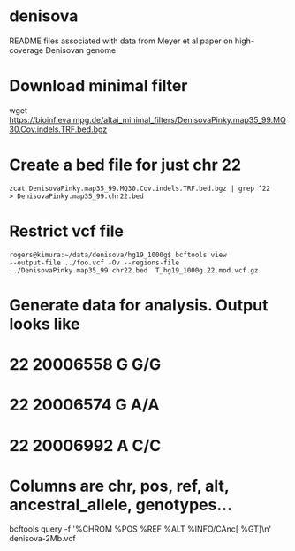# denisova
README files associated with data from Meyer et al paper on high-coverage 
Denisovan genome

# Download minimal filter
wget https://bioinf.eva.mpg.de/altai_minimal_filters/DenisovaPinky.map35_99.MQ30.Cov.indels.TRF.bed.bgz

# Create a bed file for just chr 22

    zcat DenisovaPinky.map35_99.MQ30.Cov.indels.TRF.bed.bgz | grep ^22
    > DenisovaPinky.map35_99.chr22.bed

# Restrict vcf file

    rogers@kimura:~/data/denisova/hg19_1000g$ bcftools view
    --output-file ../foo.vcf -Ov --regions-file
    ../DenisovaPinky.map35_99.chr22.bed  T_hg19_1000g.22.mod.vcf.gz

# Generate data for analysis. Output looks like
# 22 20006558 G G/G
# 22 20006574 G A/A
# 22 20006992 A C/C
# Columns are chr, pos, ref, alt, ancestral_allele, genotypes...
bcftools query -f '%CHROM %POS %REF %ALT %INFO/CAnc[ %GT]\n' denisova-2Mb.vcf

